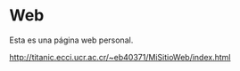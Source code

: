 # Web
Esta es una página web personal.

http://titanic.ecci.ucr.ac.cr/~eb40371/MiSitioWeb/index.html
